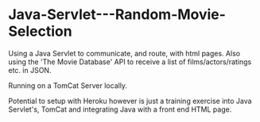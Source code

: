 # Java-Servlet---Random-Movie-Selection
Using a Java Servlet to communicate, and route, with html pages. Also using the 'The Movie Database' API to receive a list of films/actors/ratings etc. in JSON.

Running on a TomCat Server locally. 

Potential to setup with Heroku however is just a training exercise into Java Servlet's, TomCat and integrating Java with a front end HTML page.
